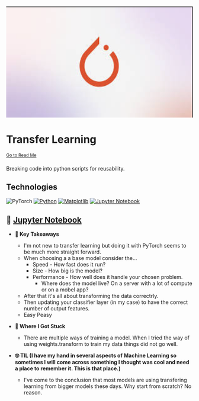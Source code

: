 <p align="center">
   <img src="https://github.com/AishaEvering/PyTorch_Exercises/blob/main/header_2.png" alt="PyTorch Logo" width="600" height="300">
</p>

# Transfer Learning
<sup>[Go to Read Me](https://github.com/AishaEvering/PyTorch_Exercises/blob/main/README.md)</sup>

Breaking code into python scripts for reusability.

## Technologies
![PyTorch](https://img.shields.io/badge/PyTorch-%23EE4C2C.svg?style=for-the-badge&logo=PyTorch&logoColor=white)
[![Python](https://img.shields.io/badge/python-3670A0?style=for-the-badge&logo=python&logoColor=ffdd54)](https://www.python.org/)
[![Matplotlib](https://img.shields.io/badge/Matplotlib-%23ffffff.svg?style=for-the-badge&logo=Matplotlib&logoColor=black)](https://matplotlib.org/)
[![Jupyter Notebook](https://img.shields.io/badge/jupyter-%23FA0F00.svg?style=for-the-badge&logo=jupyter&logoColor=white)](https://jupyter.org/)

## 📙 [Jupyter Notebook](https://github.com/AishaEvering/PyTorch_Exercises/blob/main/06_pytorch_transfer_learning_exercises.ipynb)

* **🔑 Key Takeaways**
   * I'm not new to transfer learning but doing it with PyTorch seems to be much more straight forward.
   * When choosing a a base model consider the...
      * Speed - How fast does it run?
      * Size - How big is the model?
      * Performance - How well does it handle your chosen problem.
         * Where does the model live?  On a server with a lot of compute or on a mobel app?
    * After that it's all about transforming the data correctrly.
    * Then updating your classifier layer (in my case) to have the correct number of output features.
    * Easy Peasy

* **😤 Where I Got Stuck**

  * There are multiple ways of training a model.  When I tried the way of using weights.transform to train my data things did not go well.
 
* **🤓 TIL (I have my hand in several aspects of Machine Learning so sometimes I will come across something I thought was cool and need a place to remember it.  This is that place.)**

  * I've come to the conclusion that most models are using transfering learning from bigger models these days.  Why start from scratch?  No reason.
